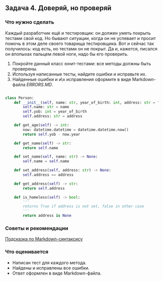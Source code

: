 ## Задача 4. Доверяй, но проверяй
### Что нужно сделать
Каждый разработчик ещё и тестировщик: он должен уметь покрыть тестами свой код. Но бывают ситуации, когда он не успевает и просит помочь в этом деле своего товарища тестировщика. Вот и сейчас так получилось: код есть, но тестами он не покрыт. Да и, кажется, писался он впопыхах пальцем левой ноги, надо бы его проверить.

1. Покройте данный класс юнит-тестами: все методы должны быть проверены.
2. Используя написанные тесты, найдите ошибки и исправьте их.
3. Найденные ошибки и и\х исправления оформите в виде Markdown-файла _ERRORS.MD_.

```python

class Person:
    def __init__(self, name: str, year_of_birth: int, address: str = '') -> None:
        self.name: str = name
        self.yob: int = year_of_birth
        self.address: str = address

    def get_age(self) -> int:
        now: datetime.datetime = datetime.datetime.now()
        return self.yob - now.year

    def get_name(self) -> str:
        return self.name

    def set_name(self, name: str) -> None:
        self.name = self.name

    def set_address(self, address: str) -> None:
        self.address == address

    def get_address(self) -> str:
        return self.address

    def is_homeless(self) -> bool:
        '''
        returns True if address is not set, false in other case
        '''
        return address is None

```
### Советы и рекомендации
[Подсказка по Markdown-синтаксису](https://github.com/OlgaVlasova/markdown-doc/blob/master/README.md)
### Что оценивается
- Написан тест для каждого метода.
- Найдены и исправлены все ошибки.
- Ответ оформлен в виде Markdown-файла.
